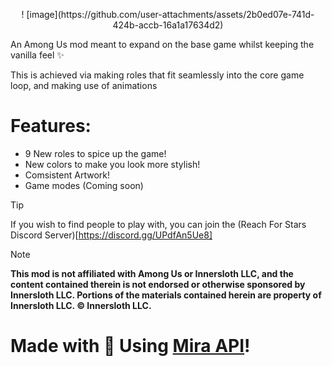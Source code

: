 <p style="text-align: center;">! [image](https://github.com/user-attachments/assets/2b0ed07e-741d-424b-accb-16a1a17634d2)

An Among Us mod meant to expand on the base game whilst keeping the vanilla feel ✨

This is achieved via making roles that fit seamlessly into the core game loop, and making use of animations

# Features:

- 9 New roles to spice up the game!
- New colors to make you look more stylish!
- Comsistent Artwork!
- Game modes (Coming soon)
>[!Tip]
>If you wish to find people to play with, you can join the (Reach For Stars Discord Server)[https://discord.gg/UPdfAn5Ue8]

>[!NOTE]
>**This mod is not affiliated with Among Us or Innersloth LLC, and the content contained therein is not endorsed or otherwise sponsored by Innersloth LLC. Portions of the materials contained herein are property of Innersloth LLC. © Innersloth LLC.**

# Made with 🩷 Using [Mira API](github.com/All-Of-Us-Mods/MiraAPI)!
